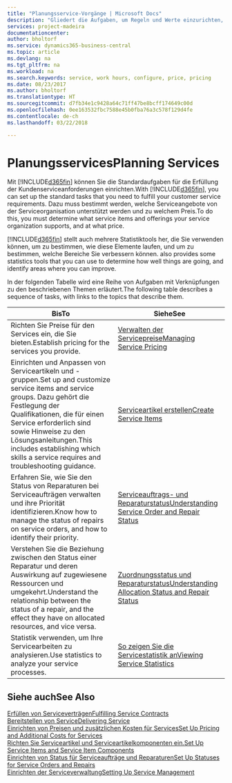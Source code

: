 ```yaml
---
title: "Planungsservice-Vorgänge | Microsoft Docs"
description: "Gliedert die Aufgaben, um Regeln und Werte einzurichten, um Ihre Servicerichtlinien und Arbeitsgänge zu definieren."
services: project-madeira
documentationcenter: 
author: bholtorf
ms.service: dynamics365-business-central
ms.topic: article
ms.devlang: na
ms.tgt_pltfrm: na
ms.workload: na
ms.search.keywords: service, work hours, configure, price, pricing
ms.date: 08/23/2017
ms.author: bholtorf
ms.translationtype: HT
ms.sourcegitcommit: d7fb34e1c9428a64c71ff47be8bcff174649c00d
ms.openlocfilehash: 0ee163532fbc7588e45b0fba76a3c578f129d4fe
ms.contentlocale: de-ch
ms.lasthandoff: 03/22/2018

---
```

# <a name="planning-services"></a><span data-ttu-id="2667a-103">Planungsservices</span><span class="sxs-lookup"><span data-stu-id="2667a-103">Planning Services</span></span>
<span data-ttu-id="2667a-104">Mit [!INCLUDE[d365fin](includes/d365fin_md.md)] können Sie die Standardaufgaben für die Erfüllung der Kundenserviceanforderungen einrichten.</span><span class="sxs-lookup"><span data-stu-id="2667a-104">With [!INCLUDE[d365fin](includes/d365fin_md.md)], you can set up the standard tasks that you need to fulfill your customer service requirements.</span></span> <span data-ttu-id="2667a-105">Dazu muss bestimmt werden, welche Serviceangebote von der Serviceorganisation unterstützt werden und zu welchem Preis.</span><span class="sxs-lookup"><span data-stu-id="2667a-105">To do this, you must determine what service items and offerings your service organization supports, and at what price.</span></span>   

[!INCLUDE[d365fin](includes/d365fin_md.md)]<span data-ttu-id="2667a-106"> stellt auch mehrere Statistiktools her, die Sie verwenden können, um zu bestimmen, wie diese Elemente laufen, und um zu bestimmen, welche Bereiche Sie verbessern können.</span><span class="sxs-lookup"><span data-stu-id="2667a-106"> also provides some statistics tools that you can use to determine how well things are going, and identify areas where you can improve.</span></span>
  
<span data-ttu-id="2667a-107">In der folgenden Tabelle wird eine Reihe von Aufgaben mit Verknüpfungen zu den beschriebenen Themen erläutert.</span><span class="sxs-lookup"><span data-stu-id="2667a-107">The following table describes a sequence of tasks, with links to the topics that describe them.</span></span>   
  
|<span data-ttu-id="2667a-108">**Bis**</span><span class="sxs-lookup"><span data-stu-id="2667a-108">**To**</span></span>|<span data-ttu-id="2667a-109">**Siehe**</span><span class="sxs-lookup"><span data-stu-id="2667a-109">**See**</span></span>|  
|------------|-------------|  
|<span data-ttu-id="2667a-110">Richten Sie Preise für den Services ein, die Sie bieten.</span><span class="sxs-lookup"><span data-stu-id="2667a-110">Establish pricing for the services you provide.</span></span>|[<span data-ttu-id="2667a-111">Verwalten der Servicepreise</span><span class="sxs-lookup"><span data-stu-id="2667a-111">Managing Service Pricing</span></span>](service-service-price-management.md)|
|<span data-ttu-id="2667a-112">Einrichten und Anpassen von Serviceartikeln und -gruppen.</span><span class="sxs-lookup"><span data-stu-id="2667a-112">Set up and customize service items and service groups.</span></span> <span data-ttu-id="2667a-113">Dazu gehört die Festlegung der Qualifikationen, die für einen Service erforderlich sind sowie Hinweise zu den Lösungsanleitungen.</span><span class="sxs-lookup"><span data-stu-id="2667a-113">This includes establishing which skills a service requires and troubleshooting guidance.</span></span>| [<span data-ttu-id="2667a-114">Serviceartikel erstellen</span><span class="sxs-lookup"><span data-stu-id="2667a-114">Create Service Items</span></span>](service-how-to-create-service-items.md)|  
|<span data-ttu-id="2667a-115">Erfahren Sie, wie Sie den Status von Reparaturen bei Serviceaufträgen verwalten und ihre Priorität identifizieren.</span><span class="sxs-lookup"><span data-stu-id="2667a-115">Know how to manage the status of repairs on service orders, and how to identify their priority.</span></span>|[<span data-ttu-id="2667a-116">Serviceauftrags- und Reparaturstatus</span><span class="sxs-lookup"><span data-stu-id="2667a-116">Understanding Service Order and Repair Status</span></span>](service-service-order-status-and-repair-status.md)|  
|<span data-ttu-id="2667a-117">Verstehen Sie die Beziehung zwischen den Status einer Reparatur und deren Auswirkung auf zugewiesene Ressourcen und umgekehrt.</span><span class="sxs-lookup"><span data-stu-id="2667a-117">Understand the relationship between the status of a repair, and the effect they have on allocated resources, and vice versa.</span></span>|[<span data-ttu-id="2667a-118">Zuordnungsstatus und Reparaturstatus</span><span class="sxs-lookup"><span data-stu-id="2667a-118">Understanding Allocation Status and Repair Status</span></span>](service-allocation-status-and-repair-status.md)|  
|<span data-ttu-id="2667a-119">Statistik verwenden, um Ihre Servicearbeiten zu analysieren.</span><span class="sxs-lookup"><span data-stu-id="2667a-119">Use statistics to analyze your service processes.</span></span> | [<span data-ttu-id="2667a-120">So zeigen Sie die Servicestatistik an</span><span class="sxs-lookup"><span data-stu-id="2667a-120">Viewing Service Statistics</span></span>](service-service-statistics.md) |

## <a name="see-also"></a><span data-ttu-id="2667a-121">Siehe auch</span><span class="sxs-lookup"><span data-stu-id="2667a-121">See Also</span></span>
[<span data-ttu-id="2667a-122">Erfüllen von Serviceverträgen</span><span class="sxs-lookup"><span data-stu-id="2667a-122">Fulfilling Service Contracts</span></span>](service-fulfill-service-contracts.md)  
[<span data-ttu-id="2667a-123">Bereitstellen von Service</span><span class="sxs-lookup"><span data-stu-id="2667a-123">Delivering Service</span></span>](service-deliver-service.md)  
[<span data-ttu-id="2667a-124">Einrichten von Preisen und zusätzlichen Kosten für Services</span><span class="sxs-lookup"><span data-stu-id="2667a-124">Set Up Pricing and Additional Costs for Services</span></span>](service-how-setup-service-costs-pricing.md)  
[<span data-ttu-id="2667a-125">Richten Sie Serviceartikel und Serviceartikelkomponenten ein.</span><span class="sxs-lookup"><span data-stu-id="2667a-125">Set Up Service Items and Service Item Components</span></span>](service-how-setup-service-items.md)  
[<span data-ttu-id="2667a-126">Einrichten von Status für Serviceaufträge und Reparaturen</span><span class="sxs-lookup"><span data-stu-id="2667a-126">Set Up Statuses for Service Orders and Repairs</span></span>](service-order-repair-status.md)  
[<span data-ttu-id="2667a-127">Einrichten der Serviceverwaltung</span><span class="sxs-lookup"><span data-stu-id="2667a-127">Setting Up Service Management</span></span>](service-setup-service.md)  

